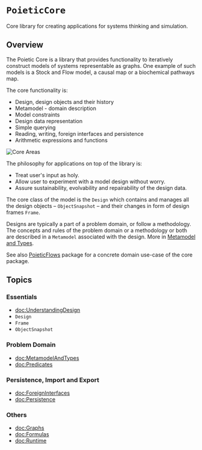 # ``PoieticCore``

Core library for creating applications for systems thinking and simulation.

## Overview

The Poietic Core is a library that provides functionality to iteratively
construct models of systems representable as graphs. One example of such models
is a Stock and Flow model, a causal map or a biochemical pathways map.

The core functionality is:

- Design, design objects and their history
- Metamodel - domain description
- Model constraints
- Design data representation
- Simple querying
- Reading, writing, foreign interfaces and persistence
- Arithmetic expressions and functions

![Core Areas](core-modules)

The philosophy for applications on top of the library is:

- Treat user's input as holy.
- Allow user to experiment with a model design without worry.
- Assure sustainability, evolvability and repairability of the design data.

The core class of the model is the ``Design`` which contains and manages
all the design objects – ``ObjectSnapshot`` – and their changes in form of
design frames ``Frame``.

Designs are typically a part of a problem domain, or follow a methodology. The
concepts and rules of the problem domain or a methodology or both are described
in a ``Metamodel`` associated with the design. More in [Metamodel and Types](doc:MetamodelAndTypes).

See also [PoieticFlows](https://openpoiesis.github.io/PoieticFlows/documentation/poieticflows/)
package for a concrete domain use-case of the core package.


## Topics

### Essentials

- <doc:UnderstandingDesign>
- ``Design``
- ``Frame``
- ``ObjectSnapshot``

### Problem Domain

- <doc:MetamodelAndTypes>
- <doc:Predicates>

### Persistence, Import and Export

- <doc:ForeignInterfaces>
- <doc:Persistence>

### Others

- <doc:Graphs>
- <doc:Formulas>
- <doc:Runtime>


